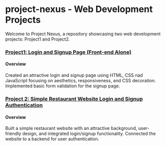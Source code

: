 # project-nexus - Web Development Projects

Welcome to Project Nexus, a repository showcasing two web development projects: Project1 and Project2.

### [Project1: Login and Signup Page (Front-end Alone)](./Project1)

#### Overview

Created an attractive login and signup page using HTML, CSS nad JavaScript focusing on aesthetics, responsiveness, and CSS decoration. Implemented basic form validation for the signup page.

### [Project 2: Simple Restaurant Website Login and Signup Authentication](./Project2)

#### Overview

Built a simple restaurant website with an attractive background, user-friendly design, and integrated login/signup functionality. Connected the website to a backend for user authentication.
